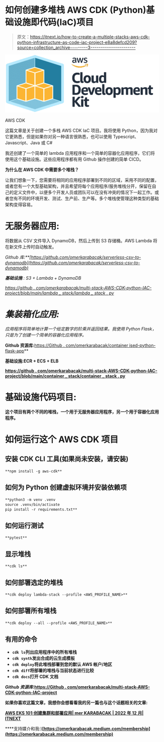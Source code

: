 # 如何创建多堆栈 AWS CDK (Python)基础设施即代码(IaC)项目

> 原文：<https://itnext.io/how-to-create-a-multiple-stacks-aws-cdk-python-infrastructure-as-code-iac-project-e8a8defcd209?source=collection_archive---------3----------------------->

![](img/162ebb769f83ffe13c5b5049a1bddc43.png)

AWS CDK

这篇文章是关于创建一个多栈 AWS CDK IaC 项目。我将使用 Python，因为我对它更熟悉，但是如果你对另一种语言很熟悉，也可以使用 Typescript、Javascript、Java 或 C#

我还创建了一个简单的 lambda 应用程序和一个简单的容器化应用程序，它们将使用这个基础设施。这些应用程序都有用 Github 操作创建的简单 CICD。

**为什么在 AWS CDK 中需要多个堆栈？**

让我们想象一下，您需要将相同的应用程序部署到不同的区域，采用不同的配置，或者您有一个大型基础架构，并且希望将每个应用程序/服务堆栈分开，保留在自己的定义文件中，以便多个开发人员或团队可以在没有冲突的情况下一起工作。或者您有不同的环境开发、测试、生产前、生产等。多个堆栈使管理这种类型的基础架构变得容易。

# **无服务器应用:**

将数据从 CSV 文件导入 DynamoDB，然后上传到 S3 存储桶。AWS Lambda 将在新文件上传时自动触发。

*Github 库:**[https://github.com/omerkarabacak/serverless-csv-to-dynamodb](https://github.com/omerkarabacak/serverless-csv-to-dynamodb)*

***基础设施** : S3 + Lambda + DynamoDB*

*[https://github . com/omerkarabacak/multi-stack-AWS-CDK-python-IAC-project/blob/main/lambda _ stack/lambda _ stack . py](https://github.com/omerkarabacak/multi-stack-aws-cdk-python-iac-project/blob/main/lambda_stack/lambda_stack.py)*

# ***集装箱化应用:***

*应用程序将简单地计算一个给定数字的阶乘并返回结果。我使用 Python Flask，只是为了创建一个简单的容器化应用程序。*

****Github 资源库:****[https://Github . com/omerkarabacak/container ised-python-flask-app](https://github.com/omerkarabacak/containerised-python-flask-app)**

**基础设施:ECR + ECS + ELB**

**[https://github . com/omerkarabacak/multi-stack-AWS-CDK-python-IAC-project/blob/main/container _ stack/container _ stack . py](https://github.com/omerkarabacak/multi-stack-aws-cdk-python-iac-project/blob/main/container_stack/container_stack.py)**

# **基础设施代码项目:**

**这个项目有两个不同的堆栈，一个用于无服务器应用程序，另一个用于容器化应用程序。**

# **如何运行这个 AWS CDK 项目**

## **安装 CDK CLI 工具(如果尚未安装，请安装)**

```
**npm install -g aws-cdk**
```

## **如何为 Python 创建虚拟环境并安装依赖项**

```
**python3 -m venv .venv
source .venv/bin/activate
pip install -r requirements.txt**
```

## **如何运行测试**

```
**pytest**
```

## **显示堆栈**

```
**cdk ls**
```

## **如何部署选定的堆栈**

```
**cdk deploy lambda-stack --profile <AWS_PROFILE_NAME>**
```

## **如何部署所有堆栈**

```
**cdk deploy --all --profile <AWS_PROFILE_NAME>**
```

## **有用的命令**

*   **`cdk ls`列出应用程序中的所有堆栈**
*   **`cdk synth`发出合成的云生成模板**
*   **`cdk deploy`将此堆栈部署到您的默认 AWS 帐户/地区**
*   **`cdk diff`将部署的堆栈与当前状态进行比较**
*   **`cdk docs`打开 CDK 文档**

*****Github 资源库:***[https://Github . com/omerkarabacak/multi-stack-AWS-CDK-python-IAC-project](https://github.com/omerkarabacak/multi-stack-aws-cdk-python-iac-project)**

**如果你喜欢这篇文章，我想你会想看看我的另一篇也与这个话题相关的文章:**

**[AWS EKS 101:创建集群和部署应用| mer KARABACAK | 2022 年 12 月| ITNEXT](/aws-eks-101-creating-a-cluster-and-deploying-an-app-9608a1cac016)**

****支持媒介和我:)**[https://omerkarabacak.medium.com/membership](https://omerkarabacak.medium.com/membership)**